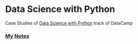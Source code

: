 # Data Science with Python
Case Studies of <a href="https://app.datacamp.com/learn/career-tracks/data-scientist-with-python">Data Science with Python</a> track of DataCamp

### <a href="https://data-science-notes.super.site/">My Notes</a>
